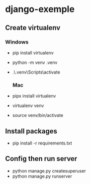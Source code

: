 ﻿# django-exemple
 ## Create virtualenv
  ### Windows
- pip install virtualenv 
- python -m venv .venv                                                                          
- .\\.venv\Scripts\activate
  
  ### Mac
- pipx install virtualenv
- virtualenv venv 
- source venv/bin/activate

 ## Install packages
- pip install -r requirements.txt

## Config then run server
- python manage.py createsuperuser
- python manage.py runserver
